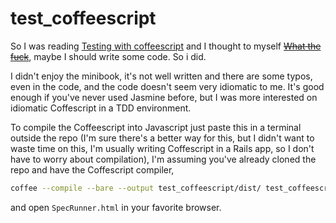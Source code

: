 test_coffeescript
=================

So I was reading [Testing with coffeescript](https://efendibooks.com/minibooks/testing-with-coffeescript) and I thought to myself [~~What the fuck~~](http://www.youtube.com/watch?v=rsIgSusKrR8&feature=related), maybe I should write some code. So i did. 

I didn't enjoy the minibook, it's not well written and there are some typos, even in the code, and the code doesn't seem very idiomatic to me.  It's good enough if you've never used Jasmine before, but I was more interested on idiomatic Coffescript in a TDD environment.

To compile the Coffeescript into Javascript just paste this in a terminal outside the repo (I'm sure there's a better way for this, but I didn't want to waste time on this, I'm usually writing Coffescript in a Rails app, so I don't have to worry about compilation), I'm assuming you've already cloned the repo and have the Coffescript compiler,

```bash
coffee --compile --bare --output test_coffeescript/dist/ test_coffeescript/
```

and open ```SpecRunner.html``` in your favorite browser.